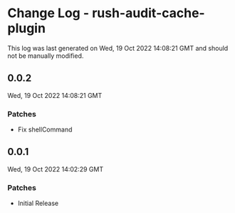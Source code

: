 # Change Log - rush-audit-cache-plugin

This log was last generated on Wed, 19 Oct 2022 14:08:21 GMT and should not be manually modified.

## 0.0.2
Wed, 19 Oct 2022 14:08:21 GMT

### Patches

- Fix shellCommand

## 0.0.1
Wed, 19 Oct 2022 14:02:29 GMT

### Patches

- Initial Release

